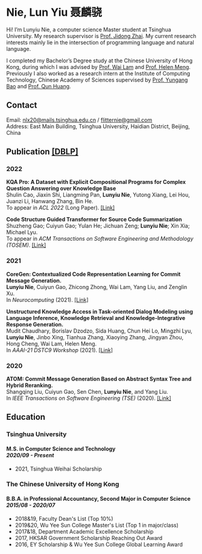 #  Nie, Lun Yiu  聂麟骁

Hi! I’m Lunyiu Nie, a computer science Master student at Tsinghua University. My research supervisor is [Prof. Jidong Zhai](https://pacman.cs.tsinghua.edu.cn/~zjd/). My current research interests mainly lie in the intersection of programming language and natural language.

I completed my Bachelor’s Degree study at the Chinese University of Hong Kong, during which I was advised by [Prof. Wai Lam](http://www1.se.cuhk.edu.hk/~textmine/) and [Prof. Helen Meng](https://www.se.cuhk.edu.hk/people/academic-staff/prof-meng-mei-ling-helen/). Previously I also worked as a research intern at the Institute of Computing Technology, Chinese Academy of Sciences supervised by [Prof. Yungang Bao](http://acs.ict.ac.cn/baoyg/) and [Prof. Qun Huang](https://huangqundl.github.io/).

## Contact

Email: [nlx20@mails.tsinghua.edu.cn](mailto:nlx20@mails.tsinghua.edu.cn) / [flitternie@gmail.com](mailto:flitternie@gmail.com)  
Address: East Main Building, Tsinghua University, Haidian District, Beijing, China

## Publication [[DBLP]](https://dblp.org/pid/255/5516.html)

### 2022
**KQA Pro: A Dataset with Explicit Compositional Programs for Complex Question Answering over Knowledge Base** <br>Shulin Cao, Jiaxin Shi, Liangming Pan, **Lunyiu Nie**, Yutong Xiang, Lei Hou, Juanzi Li, Hanwang Zhang, Bin He. <br> To appear in _ACL 2022_ (Long Paper). [[Link]](https://arxiv.org/abs/2007.03875)

**Code Structure Guided Transformer for Source Code Summarization** <br>Shuzheng Gao; Cuiyun Gao; Yulan He; Jichuan Zeng; **Lunyiu Nie**; Xin Xia; Michael Lyu. <br> To appear in _ACM Transactions on Software Engineering and Methodology (TOSEM)_. [[Link]](https://arxiv.org/abs/2104.09340)
### 2021

**CoreGen: Contextualized Code Representation Learning for Commit Message Generation.** <br>**Lunyiu Nie**, Cuiyun Gao, Zhicong Zhong, Wai Lam, Yang Liu, and Zenglin Xu. <br>In *Neurocomputing* (2021). [[Link]](https://doi.org/10.1016/j.neucom.2021.05.039)

**Unstructured Knowledge Access in Task-oriented Dialog Modeling using Language Inference, Knowledge Retrieval and Knowledge-Integrative Response Generation.**
<br>Mudit Chaudhary, Borislav Dzodzo, Sida Huang, Chun Hei Lo, Mingzhi Lyu, **Lunyiu Nie**, Jinbo Xing, Tianhua Zhang, Xiaoying Zhang, Jingyan Zhou, Hong Cheng, Wai Lam, Helen Meng. <br> In *AAAI-21 DSTC9 Workshop* (2021). [[Link]](https://arxiv.org/abs/2101.06066)

### 2020

**ATOM: Commit Message
Generation Based on Abstract Syntax Tree and Hybrid Reranking.** <br>Shangqing Liu, Cuiyun Gao, Sen Chen, **Lunyiu Nie**, and Yang Liu. <br>In *IEEE Transactions on Software Engineering (TSE)* (2020). [[Link]](https://doi.org/10.1109/TSE.2020.3038681)

## Education

### Tsinghua University

#### M.S. in Computer Science and Technology <br> *2020/09 - Present*
- 2021, Tsinghua Weihai Scholarship

### The Chinese University of Hong Kong    

#### B.B.A. in Professional Accountancy, Second Major in Computer Science <br> *2015/08 - 2020/07*
- 2018&19, Faculty Dean's List (Top 10%)
-	2019&20, Wu Yee Sun College Master's List (Top 1 in major/class)
-	2017&18, Department Academic Excellence Scholarship
-	2017, HKSAR Government Scholarship Reaching Out Award
-	2016, EY Scholarship & Wu Yee Sun College Global Learning Award

